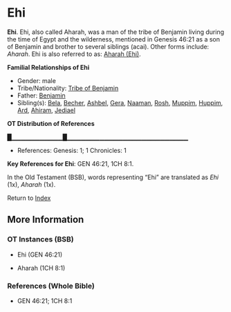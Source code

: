 # Ehi
**Ehi**. 
Ehi, also called Aharah, was a man of the tribe of Benjamin living during the time of Egypt and the wilderness, mentioned in Genesis 46:21 as a son of Benjamin and brother to several siblings (acai). 
Other forms include: 
*Aharah*. 
Ehi is also referred to as: 
[Aharah (Ehi)](Aharah.md). 




**Familial Relationships of Ehi**


* Gender: male
* Tribe/Nationality: [Tribe of Benjamin](../../../groups/md/acai/Benjamin.md)
* Father: [Benjamin](Benjamin.md)
* Sibling(s): [Bela](Bela.md), [Becher](Becher.md), [Ashbel](Ashbel.md), [Gera](Gera.md), [Naaman](Naaman.md), [Rosh](Rosh.md), [Muppim](Muppim.md), [Huppim](Huppim.md), [Ard](Ard.md), [Ahiram](Ahiram.md), [Jediael](Jediael.md)


**OT Distribution of References**

█▁▁▁▁▁▁▁▁▁▁▁█▁▁▁▁▁▁▁▁▁▁▁▁▁▁▁▁▁▁▁▁▁▁▁▁▁▁
* References: Genesis: 1; 1 Chronicles: 1



**Key References for Ehi**: 
GEN 46:21, 1CH 8:1. 


In the Old Testament (BSB), words representing “Ehi” are translated as 
*Ehi* (1x), *Aharah* (1x). 




Return to [Index](00-Index.md)

## More Information

### OT Instances (BSB)

* Ehi (GEN 46:21)

* Aharah (1CH 8:1)



### References (Whole Bible)

* GEN 46:21; 1CH 8:1



